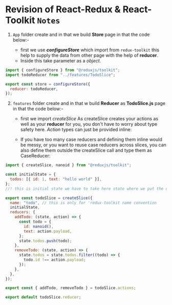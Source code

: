 # Revision of React-Redux & React-Toolkit `Notes`

1. `App` folder create and in that we build **Store** page in that the code below:-

   - first we use **_configureStore_** which import from `redux-toolkit` this help to supply the data from other page with the help of **reducer**.
   - Inside this take parameter as a _object_.

```js
import { configureStore } from "@reduxjs/toolkit";
import todoReducer from "../features/TodoSlice";

export const store = configureStore({
  reducer: todoReducer,
});
```

2. `features` folder create and in that w build **Reducer** as **TodoSlice.js** page in that the code below:-

    - first we import *createSlice* As createSlice creates your actions as well as your **reducer** for you, you don't have to worry about type safety here. *Action* types can just be provided inline:
    
    - If you have too many case reducers and defining them inline would be messy, or you want to reuse case reducers across slices, you can also define them outside the createSlice call and type them as CaseReducer:

```js
import { createSlice, nanoid } from "@reduxjs/toolkit";

const initialState = {
  todos: [{ id: 1, text: "hello world" }],
};
//! this is initial state we have to take here state where we put the data and here we have update the state ... initialState

export const todoSlice = createSlice({
  name: "todo", // this is only for 'redux-toolkit name convention
  initialState,
  reducers: {
    addTodo: (state, action) => {
      const todo = {
        id: nanoid(),
        text: action.payload,
      };
      state.todos.push(todo);
    },
    removeTodo: (state, action) => {
      state.todos = state.todos.filter((todo) => {
        todo.id !== action.payload;
      });
    },
  },
});

export const { addTodo, removeTodo } = todoSlice.actions;

export default todoSlice.reducer;
```
